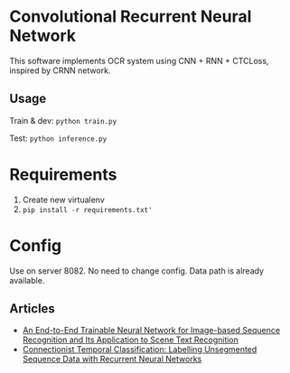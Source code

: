 Convolutional Recurrent Neural Network
======================================

This software implements OCR system using CNN + RNN + CTCLoss, inspired by CRNN network.

Usage
-----
Train & dev: `python train.py`

Test: `python inference.py`

# Requirements 
1. Create new virtualenv 
2. `pip install -r requirements.txt' `   

# Config 
Use on server 8082. No need to change config. Data path is already available. 



Articles
--------

* [An End-to-End Trainable Neural Network for Image-based Sequence Recognition and Its Application to Scene Text Recognition](https://arxiv.org/abs/1507.05717)
* [Connectionist Temporal Classification: Labelling Unsegmented Sequence Data with Recurrent Neural Networks](https://dl.acm.org/citation.cfm?id=1143891)
